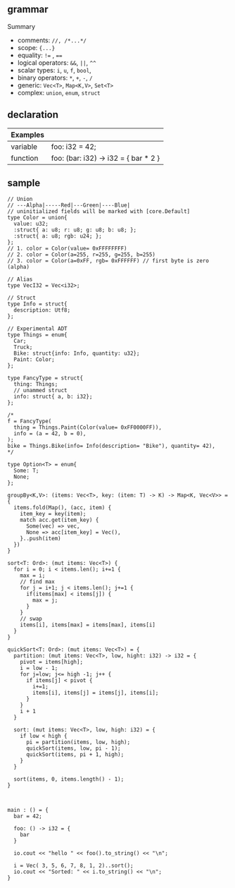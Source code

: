 ## grammar

Summary
- comments: `//, /*...*/`
- scope: `{...}`
- equality: `!=` , `==`
- logical operators: `&&`, `||`, `^^`
- scalar types: `i`, `u`, `f`, `bool`, 
- binary operators: `*`, `+`, `-`, `/`
- generic: `Vec<T>`, `Map<K,V>`, `Set<T>`
- complex: `union`, `enum`, `struct`

## declaration

| Examples |                                      |
| -------- | ------------------------------------ |
| variable | foo: i32 = 42;                       |
| function | foo: (bar: i32) -> i32 = { bar * 2 } |

## sample

```io
// Union
// ---Alpha|-----Red|---Green|----Blue|
// uninitialized fields will be marked with [core.Default]
type Color = union{
  value: u32;
  :struct{ a: u8; r: u8; g: u8; b: u8; };
  :struct{ a: u8; rgb: u24; };
};
// 1. color = Color(value= 0xFFFFFFFF)
// 2. color = Color(a=255, r=255, g=255, b=255)
// 3. color = Color(a=0xFF, rgb= 0xFFFFFF) // first byte is zero (alpha)

// Alias
type VecI32 = Vec<i32>;

// Struct
type Info = struct{  
  description: Utf8;
};

// Experimental ADT 
type Things = enum{
  Car;
  Truck;
  Bike: struct{info: Info, quantity: u32};
  Paint: Color;
};

type FancyType = struct{
  thing: Things;
  // unammed struct
  info: struct{ a, b: i32};
};

/*
f = FancyType(
  thing = Things.Paint(Color(value= 0xFF0000FF)),
  info = (a = 42, b = 0),
);
bike = Things.Bike(info= Info(description= "Bike"), quantity= 42),
*/

type Option<T> = enum{
  Some: T;
  None;
};

groupBy<K,V>: (items: Vec<T>, key: (item: T) -> K) -> Map<K, Vec<V>> = {
  items.fold(Map(), (acc, item) {
    item_key = key(item);
    match acc.get(item_key) {
      Some(vec) => vec,              
      None => acc[item_key] = Vec(),
    }..push(item)
  })
}

sort<T: Ord>: (mut items: Vec<T>) {
  for i = 0; i < items.len(); i+=1 {
    max = i;
    // find max
    for j = i+1; j < items.len(); j+=1 {
      if(items[max] < items[j]) {
        max = j;
      }
    }
    // swap
    items[i], items[max] = items[max], items[i]
  }
}

quickSort<T: Ord>: (mut items: Vec<T>) = {
  partition: (mut items: Vec<T>, low, hight: i32) -> i32 = {
    pivot = items[high];
    i = low - 1;
    for j=low; j<= high -1; j++ {
      if items[j] < pivot {
        i+=1;
        items[i], items[j] = items[j], items[i];
      }
    }
    i + 1
  }

  sort: (mut items: Vec<T>, low, high: i32) = {
    if low < high {
      pi = partition(items, low, high);
      quickSort(items, low, pi - 1);
      quickSort(items, pi + 1, high);
    }
  }

  sort(items, 0, items.length() - 1);
}



main : () = {
  bar = 42;

  foo: () -> i32 = {
    bar
  }

  io.cout << "hello " << foo().to_string() << "\n";

  i = Vec( 3, 5, 6, 7, 8, 1, 2)..sort();
  io.cout << "Sorted: " << i.to_string() << "\n";
}
```
